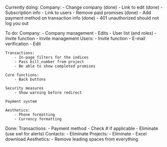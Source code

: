 Currently doing:
    Company:
        - Change company (done)
        - Link to edit (done)
        - Subscription info
        - Link to users 
    - Remove paid promises (done)
    - Add payment method on transaction info (done)
    - 401 unauthorized should not log you out

To do:
    Company:
        - Company management
            - Edits
            - User list (and roles)
            - Invite function
            - Invite management
    Users:
        - Invite function
        - E-mail verification
        - Edit

    Transactions:
        - In-page filters for the indices
        - Pass bill_number from project
        - Be able to show completed promises
        
    Core functions:
        - Back buttons

    Security measures
        - Show warning before redirect

    Payment system

    Aesthetics:
        - Phone formatting
        - Currency formatting

Done:
    Transactions:
        - Payment method
            - Check # if applicable
        - Eliminate (use swl for alerts)
    Contacts:
        - Eliminate
    Projects:
        - Eliminate
        - Excel download
    Aesthetics:
        - Remove leading spaces from everything 